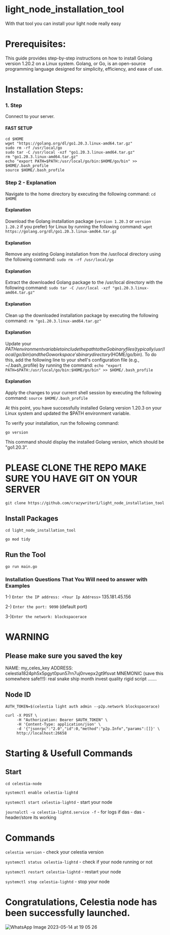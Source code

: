 # light_node_installation_tool
With that tool you can install your light node really easy


# Prerequisites:

This guide provides step-by-step instructions on how to install Golang version 1.20.2 on a Linux system. Golang, or Go, is an open-source programming language designed for simplicity, efficiency, and ease of use.

# Installation Steps:

### 1. Step
Connect to your server.

#### FAST SETUP 
```
cd $HOME
wget "https://golang.org/dl/go1.20.3.linux-amd64.tar.gz"
sudo rm -rf /usr/local/go
sudo tar -C /usr/local -xzf "go1.20.3.linux-amd64.tar.gz"
rm "go1.20.3.linux-amd64.tar.gz"
echo "export PATH=$PATH:/usr/local/go/bin:$HOME/go/bin" >> $HOME/.bash_profile
source $HOME/.bash_profile
```

### Step 2 - Explanation
Navigate to the home directory by executing the following command:
`cd $HOME`

#### Explanation
Download the Golang installation package (`version 1.20.3` or `version 1.20.2`  if you prefer) for Linux by running the following command: `wget https://golang.org/dl/go1.20.3.linux-amd64.tar.gz`
 

#### Explanation
Remove any existing Golang installation from the /usr/local directory using the following command:
`sudo rm -rf /usr/local/go`

#### Explanation
Extract the downloaded Golang package to the /usr/local directory with the following command:
`sudo tar -C /usr/local -xzf "go1.20.3.linux-amd64.tar.gz"`

#### Explanation
Clean up the downloaded installation package by executing the following command:
`rm "go1.20.3.linux-amd64.tar.gz"`

#### Explanation
Update your $PATH environment variable to include the path to the Go binary files (typically /usr/local/go/bin) and the Go workspace's binary directory ($HOME/go/bin). To do this, add the following line to your shell's configuration file (e.g., ~/.bash_profile) by running the command:
`echo "export PATH=$PATH:/usr/local/go/bin:$HOME/go/bin" >> $HOME/.bash_profile`

#### Explanation
Apply the changes to your current shell session by executing the following command:
`source $HOME/.bash_profile`



At this point, you have successfully installed Golang version 1.20.3 on your Linux system and updated the $PATH environment variable.

To verify your installation, run the following command:

`go version`

This command should display the installed Golang version, which should be "go1.20.3".


#  PLEASE CLONE THE REPO MAKE SURE YOU HAVE GIT ON YOUR SERVER

`git clone https://github.com/crazywriter1/light_node_installation_tool`

## Install Packages

`cd light_node_installation_tool` 

`go mod tidy`

## Run the Tool

`go run main.go`

### Installation Questions That You Will need to answer   with  Examples

1-) `Enter the IP address: <Your Ip Address>` 	135.181.45.156
  
2-) `Enter the port: 9090` 
 (default port)
 
3-)`Enter the network: blockspacerace`

# WARNING

## Please make sure you saved the key 

NAME: my_celes_key
ADDRESS: celestia1824ph5x5pgyt0pun57rn7uj0nvepx2gt9fsvat
MNEMONIC (save this somewhere safe!!!):
real snake ship month invest quality rigid script .......

## Node ID 


`AUTH_TOKEN=$(celestia light auth admin --p2p.network blockspacerace)`

```
curl -X POST \
     -H "Authorization: Bearer $AUTH_TOKEN" \
     -H 'Content-Type: application/json' \
     -d '{"jsonrpc":"2.0","id":0,"method":"p2p.Info","params":[]}' \
     http://localhost:26658
```
     
# Starting & Usefull Commands 

## Start

`cd celestia-node`

`systemctl enable celestia-lightd`

`systemctl start celestia-lightd` - start your node

`journalctl -u celestia-lightd.service -f`  - for logs if das - das - header/store its working

# Commands

`celestia version` - check your celestia version

`systemctl status celestia-lightd`  - check if your node running or not

`systemctl restart celestia-lightd` - restart your node

`systemctl stop celestia-lightd` - stop your node



# Congratulations, Celestia node has been successfully launched.

![WhatsApp Image 2023-05-14 at 19 05 26](https://github.com/crazywriter1/light_node_installation_tool/assets/53251494/bae3b367-16fb-4804-b4ec-17a8605ee9dd)









